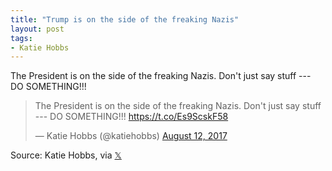 ```yaml
---
title: "Trump is on the side of the freaking Nazis"
layout: post
tags:
- Katie Hobbs
---
```


The President is on the side of the freaking Nazis. Don't just say stuff --- DO SOMETHING!!!

<blockquote class="twitter-tweet"><p lang="en" dir="ltr">The President is on the side of the freaking Nazis. Don&#39;t just say stuff --- DO SOMETHING!!! <a href="https://t.co/Es9ScskF58">https://t.co/Es9ScskF58</a></p>&mdash; Katie Hobbs (@katiehobbs) <a href="https://twitter.com/katiehobbs/status/896502293427757056?ref_src=twsrc%5Etfw">August 12, 2017</a></blockquote> <script async src="https://platform.twitter.com/widgets.js" charset="utf-8"></script>

Source: Katie Hobbs, via [𝕏](https://x.com)
